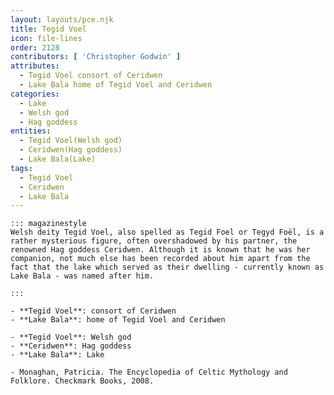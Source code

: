 ```yaml
---
layout: layouts/pce.njk
title: Tegid Voel
icon: file-lines
order: 2128
contributors: [ 'Christopher Godwin' ]
attributes:
  - Tegid Voel consort of Ceridwen
  - Lake Bala home of Tegid Voel and Ceridwen
categories:
  - Lake
  - Welsh god
  - Hag goddess
entities:
  - Tegid Voel(Welsh god)
  - Ceridwen(Hag goddess)
  - Lake Bala(Lake)
tags:
  - Tegid Voel
  - Ceridwen
  - Lake Bala
---
```

``` tab [group1:Info]
::: magazinestyle
Welsh deity Tegid Voel, also spelled as Tegid Foel or Tegyd Foël, is a rather mysterious figure, often overshadowed by his partner, the renowned Hag goddess Ceridwen. Although it is known that he was her companion, not much else has been recorded about him apart from the fact that the lake which served as their dwelling - currently known as Lake Bala - was named after him.

:::
```
``` tab [group1:Attributes]
- **Tegid Voel**: consort of Ceridwen
- **Lake Bala**: home of Tegid Voel and Ceridwen
```
``` tab [group1:Entities]
- **Tegid Voel**: Welsh god
- **Ceridwen**: Hag goddess
- **Lake Bala**: Lake
```
``` tab [group1:Sources]
- Monaghan, Patricia. The Encyclopedia of Celtic Mythology and Folklore. Checkmark Books, 2008.
```
